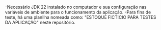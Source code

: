 -Necessário JDK 22 instalado no computador e sua configuração nas variáveis de ambiente para o funcionamento da aplicação.
-Para fins de teste, há uma planilha nomeada como: "ESTOQUE FICTICIO PARA TESTES DA APLICAÇÃO" neste repositório.
